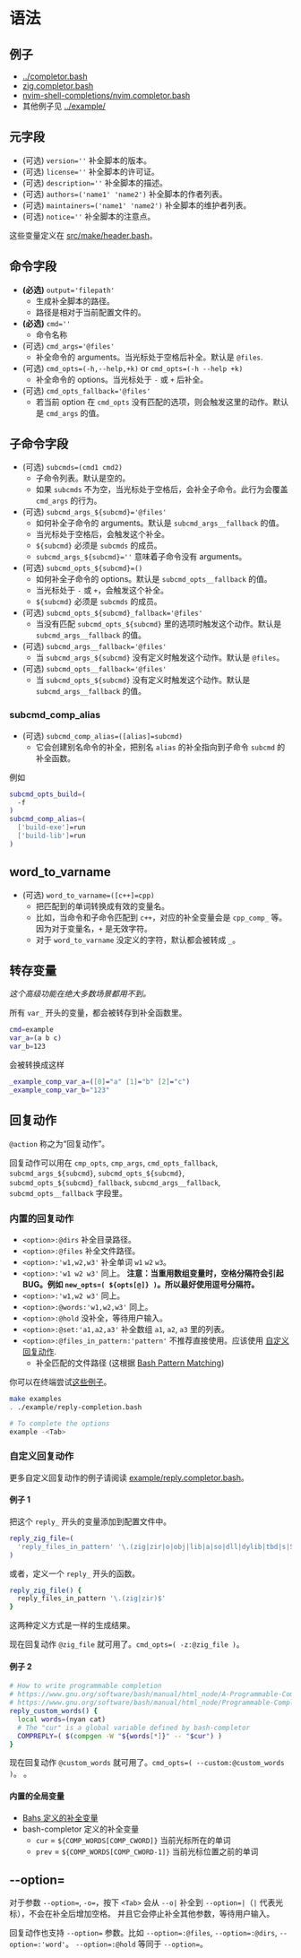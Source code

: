 # 语法

## 例子

- [../completor.bash](../completor.bash)
- [zig.completor.bash](https://github.com/ziglang/shell-completions/blob/master/zig.completor.bash)
- [nvim-shell-completions/nvim.completor.bash](https://github.com/adoyle-h/nvim-shell-completions/blob/master/nvim.completor.bash)
- 其他例子见 [../example/](../example/)

## 元字段

- (可选) `version=''`                     补全脚本的版本。
- (可选) `license=''`                     补全脚本的许可证。
- (可选) `description=''`                 补全脚本的描述。
- (可选) `authors=('name1' 'name2')`      补全脚本的作者列表。
- (可选) `maintainers=('name1' 'name2')`  补全脚本的维护者列表。
- (可选) `notice=''`                      补全脚本的注意点。

这些变量定义在 [src/make/header.bash](../src/make/header.bash)。

## 命令字段

- **(必选)** `output='filepath'`
  - 生成补全脚本的路径。
  - 路径是相对于当前配置文件的。
- **(必选)** `cmd=''`
  - 命令名称
- (可选) `cmd_args='@files'`
  - 补全命令的 arguments。当光标处于空格后补全。默认是 `@files`.
- (可选) `cmd_opts=(-h,--help,+k)` or `cmd_opts=(-h --help +k)`
  - 补全命令的 options。当光标处于 `-` 或 `+` 后补全。
- (可选) `cmd_opts_fallback='@files'`
  - 若当前 option 在 `cmd_opts` 没有匹配的选项，则会触发这里的动作。默认是 `cmd_args` 的值。

## 子命令字段

- (可选) `subcmds=(cmd1 cmd2)`
  - 子命令列表。默认是空的。
  - 如果 `subcmds` 不为空，当光标处于空格后，会补全子命令。此行为会覆盖 `cmd_args` 的行为。
- (可选) `subcmd_args_${subcmd}='@files'`
  - 如何补全子命令的 arguments。默认是 `subcmd_args__fallback` 的值。
  - 当光标处于空格后，会触发这个补全。
  - `${subcmd}` 必须是 `subcmds` 的成员。
  - `subcmd_args_${subcmd}=''` 意味着子命令没有 arguments。
- (可选) `subcmd_opts_${subcmd}=()`
  - 如何补全子命令的 options。默认是 `subcmd_opts__fallback` 的值。
  - 当光标处于 `-` 或 `+`，会触发这个补全。
  - `${subcmd}` 必须是 `subcmds` 的成员。
- (可选) `subcmd_opts_${subcmd}_fallback='@files'`
  - 当没有匹配 `subcmd_opts_${subcmd}` 里的选项时触发这个动作。默认是 `subcmd_args__fallback` 的值。
- (可选) `subcmd_args__fallback='@files'`
  - 当 `subcmd_args_${subcmd}` 没有定义时触发这个动作。默认是 `@files`。
- (可选) `subcmd_opts__fallback='@files'`
  - 当 `subcmd_opts_${subcmd}` 没有定义时触发这个动作。默认是 `subcmd_args__fallback` 的值。

### subcmd_comp_alias

- (可选) `subcmd_comp_alias=([alias]=subcmd)`
  - 它会创建别名命令的补全，把别名 `alias` 的补全指向到子命令 `subcmd` 的补全函数。

例如

```sh
subcmd_opts_build=(
  -f
)
subcmd_comp_alias=(
  ['build-exe']=run
  ['build-lib']=run
)
```

## word_to_varname

- (可选) `word_to_varname=([c++]=cpp)`
  - 把匹配到的单词转换成有效的变量名。
  - 比如，当命令和子命令匹配到 `c++`，对应的补全变量会是 `cpp_comp_` 等。因为对于变量名，`+` 是无效字符。
  - 对于 `word_to_varname` 没定义的字符，默认都会被转成 `_`。

## 转存变量

*这个高级功能在绝大多数场景都用不到。*

所有 `var_` 开头的变量，都会被转存到补全函数里。

```sh
cmd=example
var_a=(a b c)
var_b=123
```

会被转换成这样

```sh
_example_comp_var_a=([0]="a" [1]="b" [2]="c")
_example_comp_var_b="123"
```

## 回复动作

`@action` 称之为“回复动作”。

回复动作可以用在 `cmp_opts`, `cmp_args`, `cmd_opts_fallback`, `subcmd_args_${subcmd}`, `subcmd_opts_${subcmd}`, `subcmd_opts_${subcmd}_fallback`, `subcmd_args__fallback`, `subcmd_opts__fallback` 字段里。

### 内置的回复动作

- `<option>:@dirs`              补全目录路径。
- `<option>:@files`             补全文件路径。
- `<option>:'w1,w2,w3'`         补全单词 `w1` `w2` `w3`。
- `<option>:'w1 w2 w3'`         同上。 **注意：当重用数组变量时，空格分隔符会引起 BUG。例如 `new_opts=( ${opts[@]} )`。所以最好使用逗号分隔符。**
- `<option>:'w1,w2 w3'`         同上。
- `<option>:@words:'w1,w2,w3'`  同上。
- `<option>:@hold`              没补全，等待用户输入。
- `<option>:@set:'a1,a2,a3'`    补全数组 `a1`, `a2`, `a3` 里的列表。
- `<option>:@files_in_pattern:'pattern'` 不推荐直接使用。应该使用 [自定义回复动作](#自定义回复动作).
  - 补全匹配的文件路径 (这根据 [Bash Pattern Matching](https://www.gnu.org/s/bash/manual/html_node/Pattern-Matching.html))

你可以在终端尝试[这些例子](../example/)。

```sh
make examples
. ./example/reply-completion.bash

# To complete the options
example -<Tab>
```

### 自定义回复动作

更多自定义回复动作的例子请阅读 [example/reply.completor.bash](../example/reply.completor.bash)。

#### 例子 1

把这个 `reply_` 开头的变量添加到配置文件中。

```bash
reply_zig_file=(
  'reply_files_in_pattern' '\.(zig|zir|o|obj|lib|a|so|dll|dylib|tbd|s|S|c|cxx|cc|C|cpp|stub|m|mm|bc|cu)$'
)
```

或者，定义一个 `reply_` 开头的函数。

```bash
reply_zig_file() {
  reply_files_in_pattern '\.(zig|zir)$'
}
```

这两种定义方式是一样的生成结果。

现在回复动作 `@zig_file` 就可用了。`cmd_opts=( -z:@zig_file )`。

#### 例子 2

```bash
# How to write programmable completion
# https://www.gnu.org/software/bash/manual/html_node/A-Programmable-Completion-Example.html
# https://www.gnu.org/software/bash/manual/html_node/Programmable-Completion-Builtins.html
reply_custom_words() {
  local words=(nyan cat)
  # The "cur" is a global variable defined by bash-completor
  COMPREPLY=( $(compgen -W "${words[*]}" -- "$cur") )
}
```

现在回复动作 `@custom_words` 就可用了。`cmd_opts=( --custom:@custom_words )`。
。

#### 内置的全局变量

- [Bahs 定义的补全变量](https://www.gnu.org/software/bash/manual/html_node/A-Programmable-Completion-Example.html)
- bash-completor 定义的补全变量
  - `cur` = `${COMP_WORDS[COMP_CWORD]}` 当前光标所在的单词
  - `prev` = `${COMP_WORDS[COMP_CWORD-1]}` 当前光标位置之前的单词

## --option=

对于参数 `--option=`, `-o=`，按下 `<Tab>` 会从 `--o|` 补全到 `--option=|`（`|` 代表光标），不会在补全后增加空格。
并且它会停止补全其他参数，等待用户输入。

回复动作也支持 `--option=` 参数。比如 `--option=:@files`, `--option=:@dirs`, `--option=:'word'`。
`--option=:@hold` 等同于 `--option=`。
